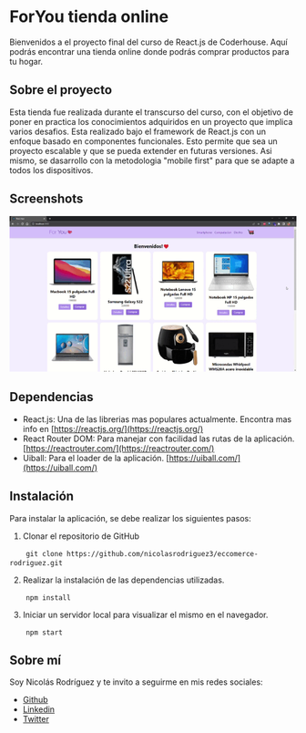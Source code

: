 # ForYou tienda online

Bienvenidos a el proyecto final del curso de React.js de Coderhouse.
Aquí podrás encontrar una tienda online donde podrás comprar productos para tu hogar.

## Sobre el proyecto
Esta tienda fue realizada durante el transcurso del curso, con el objetivo de poner en practica los conocimientos adquiridos en un proyecto que implica varios desafios.
Esta realizado bajo el framework de React.js con un enfoque basado en componentes funcionales. Esto permite que sea un proyecto escalable y que se pueda extender en futuras versiones.
Asi mismo, se dasarrollo con la metodologia "mobile first" para que se adapte a todos los dispositivos.

## Screenshots
![Demo](./public/demo.gif)

## Dependencias
* React.js: Una de las librerias mas populares actualmente. Encontra mas info en [https://reactjs.org/](https://reactjs.org/)
* React Router DOM: Para manejar con facilidad las rutas de la aplicación. [https://reactrouter.com/](https://reactrouter.com/)
* Uiball: Para el loader de la aplicación. [https://uiball.com/](https://uiball.com/)

## Instalación
Para instalar la aplicación, se debe realizar los siguientes pasos:
1. Clonar el repositorio de GitHub
~~~
	git clone https://github.com/nicolasrodriguez3/eccomerce-rodriguez.git
~~~
2. Realizar la instalación de las dependencias utilizadas.
~~~
	npm install
~~~
3. Iniciar un servidor local para visualizar el mismo en el navegador.
~~~
	npm start
~~~

## Sobre mí
Soy Nicolás Rodríguez y te invito a seguirme en mis redes sociales:

- [Github](https://github.com/nicolasrodriguez3)
- [Linkedin](https://www.linkedin.com/in/nirodriguez/)
- [Twitter](https://twitter.com/nicolasrodriguez)